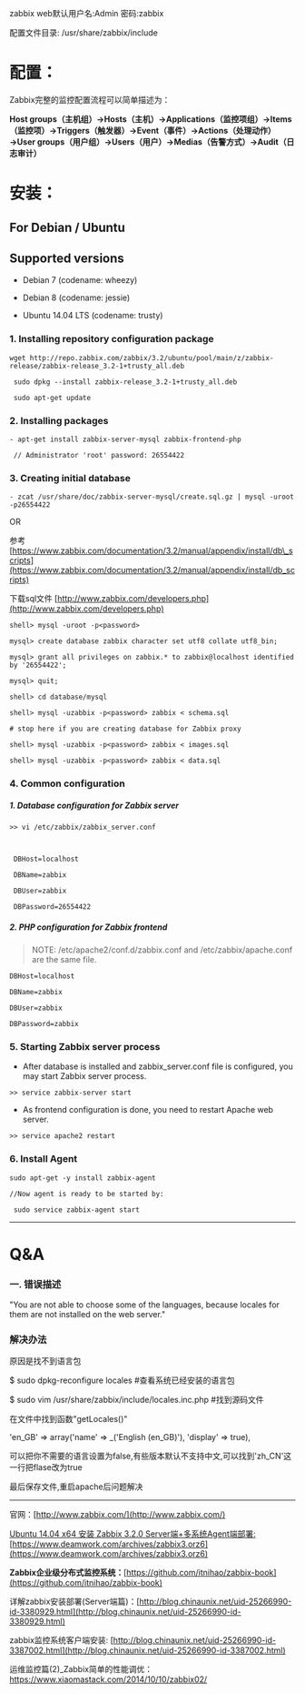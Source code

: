zabbix web默认用户名:Admin    密码:zabbix

配置文件目录: /usr/share/zabbix/include

# 配置：

Zabbix完整的监控配置流程可以简单描述为：

**Host groups（主机组）→Hosts（主机）→Applications（监控项组）→Items（监控项）→Triggers（触发器）→Event（事件）→Actions（处理动作）→User groups（用户组）→Users（用户）→Medias（告警方式）→Audit（日志审计）**

# 安装：

## For Debian / Ubuntu

## Supported versions

* Debian 7 \(codename: wheezy\)

* Debian 8 \(codename: jessie\)

* Ubuntu 14.04 LTS \(codename: trusty\)

### 1. Installing repository configuration package

```
wget http://repo.zabbix.com/zabbix/3.2/ubuntu/pool/main/z/zabbix-release/zabbix-release_3.2-1+trusty_all.deb

 sudo dpkg --install zabbix-release_3.2-1+trusty_all.deb

 sudo apt-get update
```

### 2. Installing packages

```
- apt-get install zabbix-server-mysql zabbix-frontend-php

 // Administrator 'root' password: 26554422
```

### 3. Creating initial database

```
- zcat /usr/share/doc/zabbix-server-mysql/create.sql.gz | mysql -uroot -p26554422
```

OR

参考 [https://www.zabbix.com/documentation/3.2/manual/appendix/install/db\_scripts](https://www.zabbix.com/documentation/3.2/manual/appendix/install/db_scripts)

下载sql文件 [http://www.zabbix.com/developers.php](http://www.zabbix.com/developers.php)

```
shell> mysql -uroot -p<password>

mysql> create database zabbix character set utf8 collate utf8_bin;

mysql> grant all privileges on zabbix.* to zabbix@localhost identified by '26554422';

mysql> quit;

shell> cd database/mysql

shell> mysql -uzabbix -p<password> zabbix < schema.sql

# stop here if you are creating database for Zabbix proxy

shell> mysql -uzabbix -p<password> zabbix < images.sql

shell> mysql -uzabbix -p<password> zabbix < data.sql
```

### 4. Common configuration

##### 1. Database configuration for Zabbix server

```
>> vi /etc/zabbix/zabbix_server.conf



 DBHost=localhost

 DBName=zabbix

 DBUser=zabbix

 DBPassword=26554422
```

##### 2. PHP configuration for Zabbix frontend

> NOTE: /etc/apache2/conf.d/zabbix.conf and /etc/zabbix/apache.conf are the same file.

```
DBHost=localhost

DBName=zabbix

DBUser=zabbix

DBPassword=zabbix
```

### 5. Starting Zabbix server process

* After database is installed and zabbix\_server.conf file is configured, you may start Zabbix server process.

```
>> service zabbix-server start
```

* As frontend configuration is done, you need to restart Apache web server.

```
>> service apache2 restart
```

### 6. Install Agent

```
sudo apt-get -y install zabbix-agent

//Now agent is ready to be started by:

 sudo service zabbix-agent start
```

---

# Q&A

### 一. 错误描述

"You are not able to choose some of the languages, because locales for them are not installed on the web server."

### 解决办法

原因是找不到语言包

$ sudo dpkg-reconfigure locales  \#查看系统已经安装的语言包

$ sudo vim /usr/share/zabbix/include/locales.inc.php   \#找到源码文件

在文件中找到函数"getLocales\(\)"

'en\_GB' =&gt; array\('name' =&gt; \_\('English \(en\_GB\)'\),        'display' =&gt; true\),

可以把你不需要的语言设置为false,有些版本默认不支持中文,可以找到'zh\_CN'这一行把flase改为true

最后保存文件,重启apache后问题解决

---

官网：[http://www.zabbix.com/](http://www.zabbix.com/)

[Ubuntu 14.04 x64 安装 Zabbix 3.2.0 Server端+多系统Agent端部署: ](https://www.deamwork.com/archives/zabbix3.orz6)[https://www.deamwork.com/archives/zabbix3.orz6](https://www.deamwork.com/archives/zabbix3.orz6)

**Zabbix企业级分布式监控系统：**[https://github.com/itnihao/zabbix-book](https://github.com/itnihao/zabbix-book)

详解zabbix安装部署\(Server端篇\)：[http://blog.chinaunix.net/uid-25266990-id-3380929.html](http://blog.chinaunix.net/uid-25266990-id-3380929.html)

zabbix监控系统客户端安装: [http://blog.chinaunix.net/uid-25266990-id-3387002.html](http://blog.chinaunix.net/uid-25266990-id-3387002.html)

运维监控篇\(2\)\_Zabbix简单的性能调优：https://www.xiaomastack.com/2014/10/10/zabbix02/



